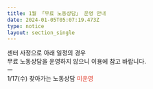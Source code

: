 ```yaml
---
title: 1월 「무료 노동상담」 운영 안내
date: 2024-01-05T05:07:19.473Z
type: notice
layout: section_single
---
```

<p>센터 사정으로 아래 일정의 경우<br />무료 노동상담을 운영하지 않으니 이용에 참고 바랍니다.<br />ㅡ<br />1/17(수) 찾아가는 노동상담 <span style="color: #e03e2d;">미운영&nbsp;</span><br /><br /></p>
<p>&nbsp;</p>